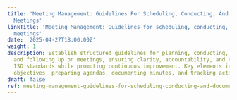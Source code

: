 ```yaml
---
title: 'Meeting Management: Guidelines For Scheduling, Conducting, And Documenting
  Meetings'
linkTitle: 'Meeting Management: Guidelines for scheduling, conducting, and documenting
  meetings'
date: '2025-04-27T18:00:00Z'
weight: 1
description: Establish structured guidelines for planning, conducting, documenting,
  and following up on meetings, ensuring clarity, accountability, and compliance with
  ISO standards while promoting continuous improvement. Key elements include defining
  objectives, preparing agendas, documenting minutes, and tracking action items effectively.
draft: false
ref: meeting-management-guidelines-for-scheduling-conducting-and-documenting-meetings
---
```


